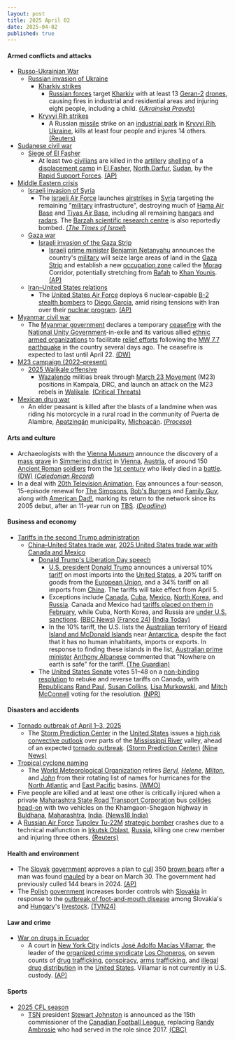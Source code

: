 ```yaml
---
layout: post
title: 2025 April 02
date: 2025-04-02
published: true
---
```



#### Armed conflicts and attacks

* [Russo-Ukrainian War](https://en.wikipedia.org/wiki/Russo-Ukrainian_War "Russo-Ukrainian War")
  * [Russian invasion of Ukraine](https://en.wikipedia.org/wiki/Russian_invasion_of_Ukraine "Russian invasion of Ukraine")
    * [Kharkiv strikes](https://en.wikipedia.org/wiki/Kharkiv_strikes_%282022%E2%80%93present%29 "Kharkiv strikes (2022–present)")
      * [Russian forces](https://en.wikipedia.org/wiki/Russian_Armed_Forces "Russian Armed Forces") target [Kharkiv](https://en.wikipedia.org/wiki/Kharkiv "Kharkiv") with at least 13 [Geran-2](https://en.wikipedia.org/wiki/HESA_Shahed_136 "HESA Shahed 136") [drones](https://en.wikipedia.org/wiki/Drone_warfare "Drone warfare"), causing fires in industrial and residential areas and injuring eight people, including a child. [(*Ukrainska Pravda*)](https://www.pravda.com.ua/eng/news/2025/04/2/7505613/)
    * [Kryvyi Rih strikes](https://en.wikipedia.org/wiki/Kryvyi_Rih_strikes_%282022%E2%80%93present%29 "Kryvyi Rih strikes (2022–present)")
      * A Russian [missile](https://en.wikipedia.org/wiki/Missile "Missile") strike on an [industrial park](https://en.wikipedia.org/wiki/Industrial_park "Industrial park") in [Kryvyi Rih](https://en.wikipedia.org/wiki/Kryvyi_Rih "Kryvyi Rih"), [Ukraine](https://en.wikipedia.org/wiki/Ukraine "Ukraine"), kills at least four people and injures 14 others. [(Reuters)](https://www.reuters.com/world/europe/zelenskiy-urges-pressure-moscow-russian-missile-kills-four-kryvyi-rih-2025-04-02/)
* [Sudanese civil war](https://en.wikipedia.org/wiki/Sudanese_civil_war_%282023%E2%80%93present%29 "Sudanese civil war (2023–present)")
  * [Siege of El Fasher](https://en.wikipedia.org/wiki/Siege_of_El_Fasher "Siege of El Fasher")
    * At least two [civilians](https://en.wikipedia.org/wiki/Civilian "Civilian") are killed in the [artillery](https://en.wikipedia.org/wiki/Artillery "Artillery") [shelling](https://en.wikipedia.org/wiki/Shell_%28projectile%29 "Shell (projectile)") of a [displacement camp](https://en.wikipedia.org/wiki/Internal_displacement "Internal displacement") in [El Fasher](https://en.wikipedia.org/wiki/El_Fasher "El Fasher"), [North Darfur](https://en.wikipedia.org/wiki/North_Darfur "North Darfur"), [Sudan](https://en.wikipedia.org/wiki/Sudan "Sudan"), by the [Rapid Support Forces](https://en.wikipedia.org/wiki/Rapid_Support_Forces "Rapid Support Forces"). [(AP)](https://apnews.com/article/sudan-displacement-famine-elfasher-military-rapid-support-forces-un-38b47acc8fd199f7d5873423bfb441d3)
* [Middle Eastern crisis](https://en.wikipedia.org/wiki/Middle_Eastern_crisis_%282023%E2%80%93present%29 "Middle Eastern crisis (2023–present)")
  * [Israeli invasion of Syria](https://en.wikipedia.org/wiki/Israeli_invasion_of_Syria_%282024%E2%80%93present%29 "Israeli invasion of Syria (2024–present)")
    * The [Israeli Air Force](https://en.wikipedia.org/wiki/Israeli_Air_Force "Israeli Air Force") launches [airstrikes](https://en.wikipedia.org/wiki/Airstrike "Airstrike") in [Syria](https://en.wikipedia.org/wiki/Syria "Syria") targeting the remaining "[military](https://en.wikipedia.org/wiki/Syrian_Armed_Forces "Syrian Armed Forces") infrastructure", destroying much of [Hama Air Base](https://en.wikipedia.org/wiki/Hama_Air_Base "Hama Air Base") and [Tiyas Air Base](https://en.wikipedia.org/wiki/Tiyas_Air_Base "Tiyas Air Base"), including all remaining [hangars](https://en.wikipedia.org/wiki/Hangar "Hangar") and [radars](https://en.wikipedia.org/wiki/Radar "Radar"). The [Barzah scientific research centre](https://en.wikipedia.org/wiki/Barzah_scientific_research_centre "Barzah scientific research centre") is also reportedly bombed. [(*The Times of Israel*)](https://www.timesofisrael.com/liveblog_entry/idf-confirms-syrian-airstrikes-saying-it-struck-remaining-military-capabilities-at-hama-military-airport-t-4-airbase/)
  * [Gaza war](https://en.wikipedia.org/wiki/Gaza_war "Gaza war")
    * [Israeli invasion of the Gaza Strip](https://en.wikipedia.org/wiki/Israeli_invasion_of_the_Gaza_Strip "Israeli invasion of the Gaza Strip")
      * [Israeli](https://en.wikipedia.org/wiki/Israel "Israel") [prime minister](https://en.wikipedia.org/wiki/Prime_Minister_of_Israel "Prime Minister of Israel") [Benjamin Netanyahu](https://en.wikipedia.org/wiki/Benjamin_Netanyahu "Benjamin Netanyahu") announces the country's [military](https://en.wikipedia.org/wiki/Israeli_Defence_Forces "Israeli Defence Forces") will seize large areas of land in the [Gaza Strip](https://en.wikipedia.org/wiki/Gaza_Strip "Gaza Strip") and establish a new [occupation zone](https://en.wikipedia.org/wiki/Military_occupation "Military occupation") called the [Morag](https://en.wikipedia.org/wiki/Morag_%28Israeli_settlement%29 "Morag (Israeli settlement)") Corridor, potentially stretching from [Rafah](https://en.wikipedia.org/wiki/Rafah "Rafah") to [Khan Younis](https://en.wikipedia.org/wiki/Khan_Younis "Khan Younis"). [(AP)](https://apnews.com/article/israel-palestinians-hamas-war-news-gaza-operation-04-02-2025-6b653fc8fa1e6f0c1a0c8d322bd48ccc)
  * [Iran–United States relations](https://en.wikipedia.org/wiki/Iran%E2%80%93United_States_relations "Iran–United States relations")
    * The [United States Air Force](https://en.wikipedia.org/wiki/United_States_Air_Force "United States Air Force") deploys 6 nuclear-capable [B-2 stealth bombers](https://en.wikipedia.org/wiki/Northrop_B-2_Spirit "Northrop B-2 Spirit") to [Diego Garcia](https://en.wikipedia.org/wiki/Diego_Garcia "Diego Garcia"), amid rising tensions with Iran over their [nuclear program](https://en.wikipedia.org/wiki/Nuclear_program_of_Iran "Nuclear program of Iran"). [(AP)](https://apnews.com/article/b2-bombers-us-yemen-houthis-iran-israel-hamas-war-487247ed0d6c8743b21d18740b649d1c)
* [Myanmar civil war](https://en.wikipedia.org/wiki/Myanmar_civil_war_%282021%E2%80%93present%29 "Myanmar civil war (2021–present)")
  * The [Myanmar government](https://en.wikipedia.org/wiki/Provisional_Government_of_Myanmar "Provisional Government of Myanmar") declares a temporary [ceasefire](https://en.wikipedia.org/wiki/Ceasefire "Ceasefire") with the [National Unity Government](https://en.wikipedia.org/wiki/National_Unity_Government_of_Myanmar "National Unity Government of Myanmar")-in-exile and its various allied [ethnic armed organizations](https://en.wikipedia.org/wiki/List_of_ethnic_armed_organisations_in_Myanmar "List of ethnic armed organisations in Myanmar") to facilitate [relief efforts](https://en.wikipedia.org/wiki/Disaster_response "Disaster response") following the [MW 7.7 earthquake](https://en.wikipedia.org/wiki/2025_Myanmar_earthquake "2025 Myanmar earthquake") in the country several days ago. The ceasefire is expected to last until April 22. [(DW)](https://www.dw.com/en/myanmar-military-declares-truce-to-facilitate-quake-relief/a-72112808)
* [M23 campaign (2022–present)](https://en.wikipedia.org/wiki/M23_campaign_%282022%E2%80%93present%29 "M23 campaign (2022–present)")
  * [2025 Walikale offensive](https://en.wikipedia.org/wiki/2025_Walikale_offensive "2025 Walikale offensive")
    * [Wazalendo](https://en.wikipedia.org/wiki/Wazalendo "Wazalendo") militias break through [March 23 Movement](https://en.wikipedia.org/wiki/March_23_Movement "March 23 Movement") (M23) positions in Kampala, DRC, and launch an attack on the M23 rebels in [Walikale](https://en.wikipedia.org/wiki/Walikale "Walikale"). [(Critical Threats)](https://www.criticalthreats.org/briefs/congo-war-security-review/congo-war-security-review-april-2-2025#_edn51510bdfe07cd2d09075a7fc5bffe9171)
* [Mexican drug war](https://en.wikipedia.org/wiki/Mexican_drug_war "Mexican drug war")
  * An elder peasant is killed after the blasts of a landmine when was riding his motorcycle in a rural road in the community of Puerta de Alambre, [Apatzingán](https://en.wikipedia.org/wiki/Apatzing%C3%A1n "Apatzingán") municipality, [Michoacán](https://en.wikipedia.org/wiki/Michoac%C3%A1n "Michoacán"). [(*Proceso*)](https://www.proceso.com.mx/nacional/2025/4/2/adulto-mayor-que-viajaba-en-moto-muere-tras-explotar-una-mina-en-apatzingan-348602.html)

#### Arts and culture

* Archaeologists with the [Vienna Museum](https://en.wikipedia.org/wiki/Vienna_Museum "Vienna Museum") announce the discovery of a [mass grave](https://en.wikipedia.org/wiki/Mass_grave "Mass grave") in [Simmering district](https://en.wikipedia.org/wiki/Simmering_%28Vienna%29 "Simmering (Vienna)") in [Vienna](https://en.wikipedia.org/wiki/Vienna "Vienna"), [Austria](https://en.wikipedia.org/wiki/Austria "Austria"), of around 150 [Ancient Roman](https://en.wikipedia.org/wiki/Ancient_Roman "Ancient Roman") [soldiers](https://en.wikipedia.org/wiki/Military_of_Ancient_Rome "Military of Ancient Rome") from the [1st century](https://en.wikipedia.org/wiki/1st_century "1st century") who likely died in a [battle](https://en.wikipedia.org/wiki/Campaign_history_of_the_Roman_military "Campaign history of the Roman military"). [(DW)](https://www.dw.com/en/mass-roman-grave-discovered-outside-vienna/a-72121297) [(*Caledonian Record*)](https://www.caledonianrecord.com/news/national/vienna-archaeologists-reveal-mass-grave-of-fighters-in-roman-empire-era-battle/article_4fdaa3b2-1a57-58da-96e5-5ac653b20e5d.html)
* In a deal with [20th Television Animation](https://en.wikipedia.org/wiki/20th_Television_Animation "20th Television Animation"), [Fox](https://en.wikipedia.org/wiki/Fox_Broadcasting_Company "Fox Broadcasting Company") announces a four-season, 15-episode renewal for [The Simpsons](https://en.wikipedia.org/wiki/The_Simpsons "The Simpsons"), [Bob's Burgers](https://en.wikipedia.org/wiki/Bob%27s_Burgers "Bob's Burgers") and [Family Guy](https://en.wikipedia.org/wiki/Family_Guy "Family Guy"), along with [American Dad!](https://en.wikipedia.org/wiki/American_Dad%21 "American Dad!"), marking its return to the network since its 2005 debut, after an 11-year run on [TBS](https://en.wikipedia.org/wiki/TBS_%28American_TV_channel%29 "TBS (American TV channel)"). [(*Deadline*)](https://deadline.com/2025/04/the-simpsons-family-guy-bobs-burgers-american-dad-renewed-1236356360/)

#### Business and economy

* [Tariffs in the second Trump administration](https://en.wikipedia.org/wiki/Tariffs_in_the_second_Trump_administration "Tariffs in the second Trump administration")
  * [China–United States trade war](https://en.wikipedia.org/wiki/China%E2%80%93United_States_trade_war "China–United States trade war"), [2025 United States trade war with Canada and Mexico](https://en.wikipedia.org/wiki/2025_United_States_trade_war_with_Canada_and_Mexico "2025 United States trade war with Canada and Mexico")
    * [Donald Trump's Liberation Day speech](https://en.wikipedia.org/wiki/Donald_Trump%27s_Liberation_Day_speech "Donald Trump's Liberation Day speech")
      * [U.S. president](https://en.wikipedia.org/wiki/President_of_the_United_States "President of the United States") [Donald Trump](https://en.wikipedia.org/wiki/Donald_Trump "Donald Trump") announces a universal 10% [tariff](https://en.wikipedia.org/wiki/Tariff "Tariff") on most imports into the [United States](https://en.wikipedia.org/wiki/United_States "United States"), a 20% tariff on goods from the [European Union](https://en.wikipedia.org/wiki/European_Union "European Union"), and a 34% tariff on all imports from [China](https://en.wikipedia.org/wiki/China "China"). The tariffs will take effect from April 5.
      * Exceptions include [Canada](https://en.wikipedia.org/wiki/Canada "Canada"), [Cuba](https://en.wikipedia.org/wiki/Cuba "Cuba"), [Mexico](https://en.wikipedia.org/wiki/Mexico "Mexico"), [North Korea](https://en.wikipedia.org/wiki/North_Korea "North Korea"), and [Russia](https://en.wikipedia.org/wiki/Russia "Russia"). Canada and Mexico had [tariffs placed on them in February](https://en.wikipedia.org/wiki/2025_United_States_trade_war_with_Canada_and_Mexico "2025 United States trade war with Canada and Mexico"), while Cuba, North Korea, and Russia are [under U.S. sanctions](https://en.wikipedia.org/wiki/United_States_government_sanctions "United States government sanctions"). [(BBC News)](https://www.bbc.co.uk/news/live/c1dr7vy39eet) [(France 24)](https://www.france24.com/en/americas/20250402-live-us-stocks-fall-ahead-of-trump-s-liberation-day-tariff-announcement) [(India Today)](https://www.indiatoday.in/business/story/russia-canada-north-korea-and-mexico-among-countries-missing-from-donald-trump-reciprocal-tariff-list-2703234-2025-04-03)
      * In the 10% tariff, the U.S. lists the [Australian](https://en.wikipedia.org/wiki/Australia "Australia") territory of [Heard Island and McDonald Islands](https://en.wikipedia.org/wiki/Heard_Island_and_McDonald_Islands "Heard Island and McDonald Islands") near [Antarctica](https://en.wikipedia.org/wiki/Antarctica "Antarctica"), despite the fact that it has no human inhabitants, imports or exports. In response to finding these islands in the list, [Australian prime minister](https://en.wikipedia.org/wiki/Prime_Minister_of_Australia "Prime Minister of Australia") [Anthony Albanese](https://en.wikipedia.org/wiki/Anthony_Albanese "Anthony Albanese") commented that "Nowhere on earth is safe" for the tariff. [(The Guardian)](https://www.theguardian.com/us-news/2025/apr/03/donald-trump-tariffs-antarctica-uninhabited-heard-mcdonald-islands)
    * The [United States Senate](https://en.wikipedia.org/wiki/United_States_Senate "United States Senate") votes 51–48 on a [non-binding resolution](https://en.wikipedia.org/wiki/Non-binding_resolution "Non-binding resolution") to rebuke and reverse tariffs on Canada, with [Republicans](https://en.wikipedia.org/wiki/Republican_Party_%28United_States%29 "Republican Party (United States)") [Rand Paul](https://en.wikipedia.org/wiki/Rand_Paul "Rand Paul"), [Susan Collins](https://en.wikipedia.org/wiki/Susan_Collins "Susan Collins"), [Lisa Murkowski](https://en.wikipedia.org/wiki/Lisa_Murkowski "Lisa Murkowski"), and [Mitch McConnell](https://en.wikipedia.org/wiki/Mitch_McConnell "Mitch McConnell") voting for the resolution. [(NPR)](https://www.npr.org/2025/04/02/nx-s1-5347699/senate-trump-tariffs-canada)

#### Disasters and accidents

* [Tornado outbreak of April 1–3, 2025](https://en.wikipedia.org/wiki/Tornado_outbreak_of_April_1%E2%80%933%2C_2025 "Tornado outbreak of April 1–3, 2025")
  * The [Storm Prediction Center](https://en.wikipedia.org/wiki/Storm_Prediction_Center "Storm Prediction Center") in the [United States](https://en.wikipedia.org/wiki/United_States "United States") issues a [high risk convective outlook](https://en.wikipedia.org/wiki/List_of_Storm_Prediction_Center_high_risk_days "List of Storm Prediction Center high risk days") over parts of the [Mississippi River](https://en.wikipedia.org/wiki/Mississippi_River "Mississippi River") valley, ahead of an expected [tornado outbreak](https://en.wikipedia.org/wiki/Tornado_outbreak "Tornado outbreak"). [(Storm Prediction Center)](https://www.spc.noaa.gov/products/outlook/archive/2025/day1otlk_20250402_1200.html) [(Nine News)](https://www.9news.com/article/news/nation-world/severe-weather-expected-rare-high-risk-designation-most-severe-category/507-7a3a3d5b-64ec-4f39-95a3-e81990820a93)
* [Tropical cyclone naming](https://en.wikipedia.org/wiki/Tropical_cyclone_naming "Tropical cyclone naming")
  * The [World Meteorological Organization](https://en.wikipedia.org/wiki/World_Meteorological_Organization "World Meteorological Organization") retires *[Beryl](https://en.wikipedia.org/wiki/Hurricane_Beryl "Hurricane Beryl")*, *[Helene](https://en.wikipedia.org/wiki/Hurricane_Helene "Hurricane Helene")*, *[Milton](https://en.wikipedia.org/wiki/Hurricane_Milton "Hurricane Milton")*, and *[John](https://en.wikipedia.org/wiki/Hurricane_John_%282024%29 "Hurricane John (2024)")* from their rotating list of names for hurricanes for the [North Atlantic](https://en.wikipedia.org/wiki/Atlantic_hurricane "Atlantic hurricane") and [East Pacific](https://en.wikipedia.org/wiki/Pacific_hurricane "Pacific hurricane") basins. [(WMO)](https://wmo.int/news/media-centre/wmo-hurricane-committee-retires-names-of-beryl-helene-milton-and-john)
* Five people are killed and at least one other is critically injured when a private [Maharashtra State Road Transport Corporation](https://en.wikipedia.org/wiki/Maharashtra_State_Road_Transport_Corporation "Maharashtra State Road Transport Corporation") bus [collides head-on](https://en.wikipedia.org/wiki/Head-on_collision "Head-on collision") with two vehicles on the Khamgaon-Shegaon highway in [Buldhana](https://en.wikipedia.org/wiki/Buldhana "Buldhana"), [Maharashtra](https://en.wikipedia.org/wiki/Maharashtra "Maharashtra"), [India](https://en.wikipedia.org/wiki/India "India"). [(News18 India)](https://www.news18.com/india/five-killed-after-bus-crashes-into-suv-in-maharashtras-buldhana-ws-b-9283566.html)
* A [Russian Air Force](https://en.wikipedia.org/wiki/Russian_Air_Force "Russian Air Force") [Tupolev Tu-22M](https://en.wikipedia.org/wiki/Tupolev_Tu-22M "Tupolev Tu-22M") [strategic bomber](https://en.wikipedia.org/wiki/Strategic_bomber "Strategic bomber") crashes due to a technical malfunction in [Irkutsk Oblast](https://en.wikipedia.org/wiki/Irkutsk_Oblast "Irkutsk Oblast"), [Russia](https://en.wikipedia.org/wiki/Russia "Russia"), killing one crew member and injuring three others. [(Reuters)](https://www.reuters.com/world/europe/russian-strategic-bomber-crashes-siberia-one-person-dead-agencies-report-2025-04-02/)

#### Health and environment

* The [Slovak](https://en.wikipedia.org/wiki/Slovakia "Slovakia") [government](https://en.wikipedia.org/wiki/Government_of_Slovakia "Government of Slovakia") approves a plan to [cull](https://en.wikipedia.org/wiki/Culling "Culling") 350 [brown bears](https://en.wikipedia.org/wiki/Eurasian_brown_bear "Eurasian brown bear") after a man was found [mauled](https://en.wikipedia.org/wiki/Animal_attack "Animal attack") by a bear on March 30. The government had previously culled 144 bears in 2024. [(AP)](https://apnews.com/article/slovakia-bears-cull-attack-safety-37475360ffcb9eda5f8429971f876e9b)
* The [Polish](https://en.wikipedia.org/wiki/Poland "Poland") [government](https://en.wikipedia.org/wiki/Government_of_Poland "Government of Poland") increases border controls with [Slovakia](https://en.wikipedia.org/wiki/Slovakia "Slovakia") in response to the [outbreak of foot-and-mouth disease](https://en.wikipedia.org/wiki/Foot-and-mouth_disease#Hungary_and_Slovakia_(2025) "Foot-and-mouth disease") among Slovakia's and [Hungary](https://en.wikipedia.org/wiki/Hungary "Hungary")'s [livestock](https://en.wikipedia.org/wiki/Livestock "Livestock"). [(TVN24)](https://tvn24.pl/biznes/z-kraju/rygorystyczne-kontrole-na-granicach-st8392019)

#### Law and crime

* [War on drugs in Ecuador](https://en.wikipedia.org/wiki/War_on_drugs_in_Ecuador "War on drugs in Ecuador")
  * A court in [New York City](https://en.wikipedia.org/wiki/New_York_City "New York City") indicts [José Adolfo Macías Villamar](https://en.wikipedia.org/wiki/Jos%C3%A9_Adolfo_Mac%C3%ADas_Villamar "José Adolfo Macías Villamar"), the leader of the [organized crime syndicate](https://en.wikipedia.org/wiki/Organized_crime_syndicate "Organized crime syndicate") [Los Choneros](https://en.wikipedia.org/wiki/Los_Choneros "Los Choneros"), on seven counts of [drug trafficking](https://en.wikipedia.org/wiki/Drug_trafficking "Drug trafficking"), [conspiracy](https://en.wikipedia.org/wiki/Conspiracy "Conspiracy"), [arms trafficking](https://en.wikipedia.org/wiki/Arms_trafficking "Arms trafficking"), and [illegal drug distribution](https://en.wikipedia.org/wiki/Illegal_drug_trade "Illegal drug trade") in the [United States](https://en.wikipedia.org/wiki/United_States "United States"). Villamar is not currently in U.S. custody. [(AP)](https://apnews.com/article/ecuador-villamar-los-choneros-cocaine-distribution-2d77f25322ebcf5bfd23d485a5900790)

#### Sports

* [2025 CFL season](https://en.wikipedia.org/wiki/2025_CFL_season "2025 CFL season")
  * [TSN](https://en.wikipedia.org/wiki/The_Sports_Network "The Sports Network") president [Stewart Johnston](https://en.wikipedia.org/wiki/Stewart_Johnston "Stewart Johnston") is announced as the 15th commissioner of the [Canadian Football League](https://en.wikipedia.org/wiki/Canadian_Football_League "Canadian Football League"), replacing [Randy Ambrosie](https://en.wikipedia.org/wiki/Randy_Ambrosie "Randy Ambrosie") who had served in the role since 2017. [(CBC)](https://www.cbc.ca/sports/football/cfl/cfl-commissioner-stewart-johnston-april2-1.7499798)
